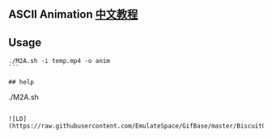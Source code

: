 ASCII Animation [中文教程](https://biscuitos.github.io/blog/Animator/)
----------------------------------------

## Usage

````
./M2A.sh -i temp.mp4 -o anim
```

## help

````
./M2A.sh
```

![LD](https://raw.githubusercontent.com/EmulateSpace/GifBase/master/BiscuitOS/GIF000001.gif)

